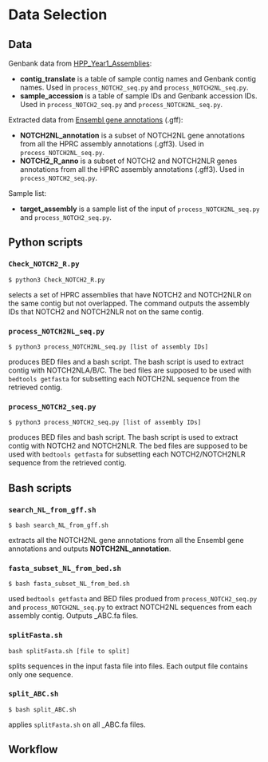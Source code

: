 # Data Selection

## Data

Genbank data from [HPP_Year1_Assemblies](https://github.com/human-pangenomics/HPP_Year1_Assemblies/tree/main/genbank_changes): <br />

- **contig_translate** is a table of sample contig names and Genbank contig names. Used in `process_NOTCH2_seq.py` and `process_NOTCH2NL_seq.py`. <br />
- **sample_accession** is a table of sample IDs and Genbank accession IDs. Used in `process_NOTCH2_seq.py` and `process_NOTCH2NL_seq.py`. <br />

Extracted data from [Ensembl gene annotations](https://projects.ensembl.org/hprc/) (.gff): <br />

- **NOTCH2NL_annotation** is a subset of NOTCH2NL gene annotations from all the HPRC assembly annotations (.gff3). Used in `process_NOTCH2NL_seq.py`. <br />
- **NOTCH2_R_anno** is a subset of NOTCH2 and NOTCH2NLR genes annotations from all the HPRC assembly annotations (.gff3). Used in `process_NOTCH2_seq.py`. <br />

Sample list: <br />

- **target_assembly** is a sample list of the input of `process_NOTCH2NL_seq.py` and `process_NOTCH2_seq.py`.

## Python scripts

### `Check_NOTCH2_R.py`

```
$ python3 Check_NOTCH2_R.py
```
selects a set of HPRC assemblies that have NOTCH2 and NOTCH2NLR on the same contig but not overlapped. The command outputs the assembly IDs that NOTCH2 and NOTCH2NLR not on the same contig.

### `process_NOTCH2NL_seq.py`

```
$ python3 process_NOTCH2NL_seq.py [list of assembly IDs]
```
produces BED files and a bash script. The bash script is used to extract contig with NOTCH2NLA/B/C.
The bed files are supposed to be used with `bedtools getfasta` for subsetting each NOTCH2NL sequence from the retrieved contig.

### `process_NOTCH2_seq.py`

```
$ python3 process_NOTCH2_seq.py [list of assembly IDs]
```
produces BED files and bash script. The bash script is used to extract contig with NOTCH2 and NOTCH2NLR.
The bed files are supposed to be used with `bedtools getfasta` for subsetting each NOTCH2/NOTCH2NLR sequence from the retrieved contig.

## Bash scripts

### `search_NL_from_gff.sh`

```
$ bash search_NL_from_gff.sh 
```
extracts all the NOTCH2NL gene annotations from all the Ensembl gene annotations and outputs **NOTCH2NL_annotation**.

### `fasta_subset_NL_from_bed.sh`

```
$ bash fasta_subset_NL_from_bed.sh
```
used `bedtools getfasta` and BED files produed from `process_NOTCH2_seq.py` and `process_NOTCH2NL_seq.py` to extract NOTCH2NL sequences from each assembly contig. Outputs <prefix>_ABC.fa files.

### `splitFasta.sh`

```
bash splitFasta.sh [file to split]
```
splits sequences in the input fasta file into files. Each output file contains only one sequence.

### `split_ABC.sh`

```
$ bash split_ABC.sh
```
applies `splitFasta.sh` on all <prefix>_ABC.fa files.

## Workflow



